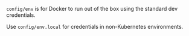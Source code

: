 `config/env` is for Docker to run out of the box using the standard dev credentials.

Use `config/env.local` for credentials in non-Kubernetes environments.
